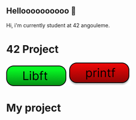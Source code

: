 ## Helloooooooooo 👋

<!DOCTYPE html>
<html>
<head>
    <meta charset="UTF-8">
</head>
<body>
    <p>Hi, i'm currently student at 42 angouleme.</p>
    <h1>42 Project</h1>
    <img src=img/libft.png alt="libft"/>
    <img src=img/printf.png alt="printf"/>
    <h1>My project</h1>
</body> 
</html>

